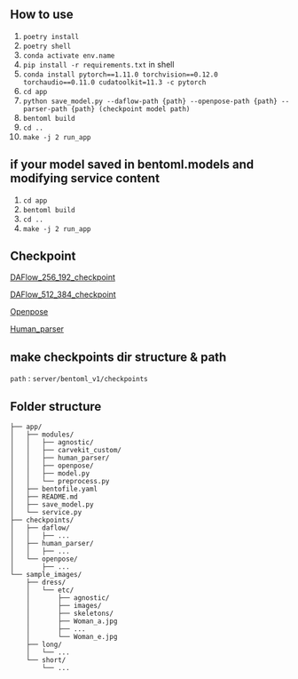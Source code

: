 ## How to use

1. `poetry install`
2. `poetry shell`
3. `conda activate env.name`
4. `pip install -r requirements.txt` in shell
5. `conda install pytorch==1.11.0 torchvision==0.12.0 torchaudio==0.11.0 cudatoolkit=11.3 -c pytorch`
6. `cd app`
7. `python save_model.py --daflow-path {path} --openpose-path {path} --parser-path {path} (checkpoint model path)`
8. `bentoml build`
9. `cd ..`
10. `make -j 2 run_app`

## if your model saved in bentoml.models and modifying service content

1. `cd app`
2. `bentoml build`
3. `cd ..`
4. `make -j 2 run_app`

## Checkpoint

[DAFlow_256_192_checkpoint](https://www.dropbox.com/s/6kogpt90zgw7wxp/100_mod_all_256.pt)

[DAFlow_512_384_checkpoint](https://www.dropbox.com/s/kg9e0m6sr2j3fp0/003_allbody_512_upscale_low_lr.pt)

[Openpose](https://www.dropbox.com/sh/7xbup2qsn7vvjxo/AABWFksdlgOMXR_r5v3RwKRYa?dl=0)

[Human_parser](https://www.dropbox.com/s/w6rgpnjyp11j6fr/exp-schp-201908301523-atr.pth)

## make checkpoints dir structure & path
`path` : `server/bentoml_v1/checkpoints`

## Folder structure
```
├── app/
│   ├── modules/
│   │   ├── agnostic/
│   │   ├── carvekit_custom/
│   │   ├── human_parser/
│   │   ├── openpose/
│   │   ├── model.py
│   │   └── preprocess.py
│   ├── bentofile.yaml
│   ├── README.md
│   ├── save_model.py
│   └── service.py
├── checkpoints/
│   ├── daflow/
│   │   ├── ...
│   ├── human_parser/
│   │   ├── ...
│   └── openpose/
│       ├── ...
└── sample_images/
    ├── dress/
    │   └── etc/
    │       ├── agnostic/
    │       ├── images/
    │       ├── skeletons/
    │       ├── Woman_a.jpg
    │       ├── ...
    │       └── Woman_e.jpg
    ├── long/
    │   └── ...
    └── short/
        └── ...
```
